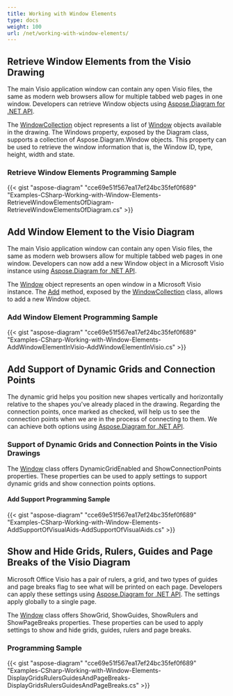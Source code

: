 ```yaml
---
title: Working with Window Elements
type: docs
weight: 100
url: /net/working-with-window-elements/
---
```


## **Retrieve Window Elements from the Visio Drawing**
The main Visio application window can contain any open Visio files, the same as modern web browsers allow for multiple tabbed web pages in one window. Developers can retrieve Window objects using [Aspose.Diagram for .NET API](http://www.aspose.com/.net/diagram-component.aspx).

The [WindowCollection](http://www.aspose.com/api/net/diagram/aspose.diagram/windowcollection) object represents a list of [Window](http://www.aspose.com/api/net/diagram/aspose.diagram/window) objects available in the drawing. The Windows property, exposed by the Diagram class, supports a collection of Aspose.Diagram.Window objects. This property can be used to retrieve the window information that is, the Window ID, type, height, width and state.
### **Retrieve Window Elements Programming Sample**
{{< gist "aspose-diagram" "cce69e51f567ea17ef24bc35fef0f689" "Examples-CSharp-Working-with-Window-Elements-RetrieveWindowElementsOfDiagram-RetrieveWindowElementsOfDiagram.cs" >}}
## **Add Window Element to the Visio Diagram**
The main Visio application window can contain any open Visio files, the same as modern web browsers allow for multiple tabbed web pages in one window. Developers can now add a new Window object in a Microsoft Visio instance using [Aspose.Diagram for .NET API](http://www.aspose.com/.net/diagram-component.aspx).

The [Window](http://www.aspose.com/api/net/diagram/aspose.diagram/window) object represents an open window in a Microsoft Visio instance. The [Add](http://www.aspose.com/api/net/diagram/aspose.diagram/windowcollection/methods/add) method, exposed by the [WindowCollection](http://www.aspose.com/api/net/diagram/aspose.diagram/windowcollection) class, allows to add a new Window object.
### **Add Window Element Programming Sample**
{{< gist "aspose-diagram" "cce69e51f567ea17ef24bc35fef0f689" "Examples-CSharp-Working-with-Window-Elements-AddWindowElementInVisio-AddWindowElementInVisio.cs" >}}
## **Add Support of Dynamic Grids and Connection Points**
The dynamic grid helps you position new shapes vertically and horizontally relative to the shapes you've already placed in the drawing. Regarding the connection points, once marked as checked, will help us to see the connection points when we are in the process of connecting to them. We can achieve both options using [Aspose.Diagram for .NET API](http://www.aspose.com/.net/diagram-component.aspx).
### **Support of Dynamic Grids and Connection Points in the Visio Drawings**
The [Window](http://www.aspose.com/api/net/diagram/aspose.diagram/window) class offers DynamicGridEnabled and ShowConnectionPoints properties. These properties can be used to apply settings to support dynamic grids and show connection points options.
#### **Add Support Programming Sample**
{{< gist "aspose-diagram" "cce69e51f567ea17ef24bc35fef0f689" "Examples-CSharp-Working-with-Window-Elements-AddSupportOfVisualAids-AddSupportOfVisualAids.cs" >}}
## **Show and Hide Grids, Rulers, Guides and Page Breaks of the Visio Diagram**
Microsoft Office Visio has a pair of rulers, a grid, and two types of guides and page breaks flag to see what will be printed on each page. Developers can apply these settings using [Aspose.Diagram for .NET API](http://www.aspose.com/.net/diagram-component.aspx). The settings apply globally to a single page.

The [Window](http://www.aspose.com/api/net/diagram/aspose.diagram/window) class offers ShowGrid, ShowGuides, ShowRulers and ShowPageBreaks properties. These properties can be used to apply settings to show and hide grids, guides, rulers and page breaks.
### **Programming Sample**
{{< gist "aspose-diagram" "cce69e51f567ea17ef24bc35fef0f689" "Examples-CSharp-Working-with-Window-Elements-DisplayGridsRulersGuidesAndPageBreaks-DisplayGridsRulersGuidesAndPageBreaks.cs" >}}
